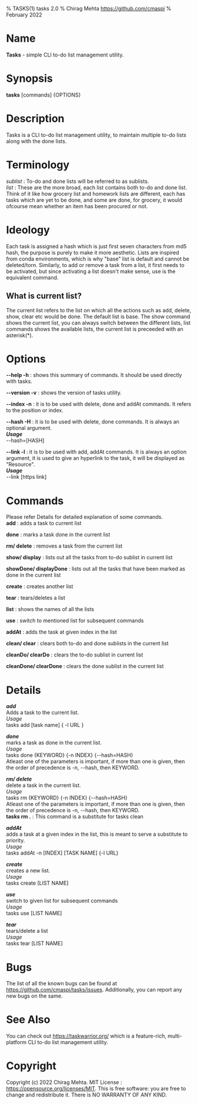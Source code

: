 % TASKS(1) tasks 2.0
% Chirag Mehta <https://github.com/cmaspi>
% February 2022

# Name
**Tasks** - simple CLI to-do list management utility.

# Synopsis
**tasks** \[commands\] \{OPTIONS\}

# Description
Tasks is a CLI to-do list management utility, to maintain multiple to-do lists along with the done lists. 

# Terminology
*sublist* : To-do and done lists will be referred to as sublists.           
*list* : These are the more broad, each list contains both to-do and done list. Think of it like how grocery list and homework lists are different, each has tasks which are yet to be done, and some are done, for grocery, it would ofcourse mean whether an item has been procured or not.

# Ideology
Each task is assigned a hash which is just first seven characters from md5 hash, the purpose is purely to make it more aesthetic. Lists are inspired from conda environments, which is why "base" list is default and cannot be deleted/torn. Similarly, to add or remove a task from a list, it first needs to be activated, but since activating a list doesn't make sense, use is the equivalent command. 

## What is current list?
The current list refers to the list on which all the actions such as add, delete, show, clear etc would be done. The default list is base. The show command shows the current list, you can always switch between the different lists, list commands shows the available lists, the current list is preceeded with an asterisk(*).

# Options
**\-\-help -h** : shows this summary of commands. It should be used directly with tasks.      

**\-\-version -v** : shows the version of tasks utility.      

**\-\-index -n** : it is to be used with delete, done and addAt commands. It refers to the position or index.     

**\-\-hash -H** : it is to be used with delete, done commands. It is always an optional argument.       
***Usage***     
\-\-hash=\[HASH\]        

**\-\-link -l** : it is to be used with add, addAt commands. It is always an option argument, it is used to give an hyperlink to the task, it will be displayed as "Resource".      
***Usage***         
\-\-link \[https link\]

# Commands
Please refer Details for detailed explanation of some commands.        
**add** : adds a task to current list      

**done** : marks a task done in the current list        

**rm/ delete** : removes a task from the current list       

**show/ display** : lists out all the tasks from to-do sublist in current list      

**showDone/ displayDone** : lists out all the tasks that have been marked as done in the current list       

**create** : creates another list       

**tear** : tears/deletes a list     

**list** : shows the names of all the lists         

**use** : switch to mentioned list for subsequent commands      

**addAt** : adds the task at given index in the list    

**clean/ clear** : clears both to-do and done sublists in the current list      

**cleanDo/ clearDo** : clears the to-do sublist in current list         

**cleanDone/ clearDone** : clears the done sublist in the current list

# Details
***add***       
Adds a task to the current list.        
*Usage*     
tasks add \[task name\] \{ -l URL \}    

***done***      
marks a task as done in the current list.        
*Usage*       
tasks done \{KEYWORD\}  \{-n INDEX\} \{\-\-hash=HASH\}        
Atleast one of the parameters is important, if more than one is given, then the order of precedence is -n, \-\-hash, then KEYWORD.          

***rm/ delete***      
delete a task in the current list.        
*Usage*       
tasks rm \{KEYWORD\}  \{-n INDEX\} \{\-\-hash=HASH\}        
Atleast one of the parameters is important, if more than one is given, then the order of precedence is -n, \-\-hash, then KEYWORD.      
**tasks rm .** : This command is a substitute for tasks clean

***addAt***     
adds a task at a given index in the list, this is meant to serve a substitute to priority.      
*Usage*     
tasks addAt -n \[INDEX\] \[TASK NAME\] \{-l URL\}   

***create***        
creates a new list.     
*Usage*     
tasks create \[LIST NAME\]      

***use***       
switch to given list for subsequent commands        
*Usage*     
tasks use \[LIST NAME\]     

***tear***      
tears/delete a list     
*Usage*     
tasks tear \[LIST NAME\]        


# Bugs
The list of all the known bugs can be found at <https://github.com/cmaspi/tasks/issues>. Additionally, you can report any new bugs on the same.

# See Also
You can check out <https://taskwarrior.org/> which is a feature-rich, multi-platform CLI to-do list management utility.

# Copyright
Copyright (c) 2022 Chirag Mehta. MIT License : <https://opensource.org/licenses/MIT>. This is free software: you are free to change and redistribute it. There is NO WARRANTY OF ANY KIND.